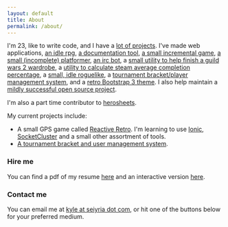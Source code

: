 ```yaml
---
layout: default
title: About
permalink: /about/
---
```


I'm 23, like to write code, and I have a [lot of projects](https://github.com/seiyria). I've made web applications, [an idle rpg](https://github.com/IdleLands), [a documentation tool](https://github.com/kellyirc/doks), [a small incremental game](https://github.com/seiyria/c), [a small (incomplete) platformer](http://seiyria.com/defiled-dreams/), [an irc bot](https://github.com/kellyirc/kurea), a [small utility to help finish a guild wars 2 wardrobe](https://github.com/seiyria/gw2skins), a [utility to calculate steam average completion percentage](http://seiyria.com/steam-avg-pct/), a [small, idle roguelike](https://github.com/seiyria/Roguathia), a [tournament bracket/player management system](http://seiyria.com/tournamentmango), and a [retro Bootstrap 3 theme](http://seiyria.com/dos-strap/). I also help maintain a [mildly successful open source project](https://github.com/seiyria/bootstrap-slider).

I'm also a part time contributor to [herosheets](http://www.herosheets.com/).

My current projects include:

* A small GPS game called [Reactive Retro](https://github.com/reactive-retro). I'm learning to use [Ionic](http://ionicframework.com), [SocketCluster](http://socketcluster.io) and a small other assortment of tools.
* [A tournament bracket and user management system](https://github.com/seiyria/tournamentmango).

### Hire me

You can find a pdf of my resume [here](http://seiyria.com/resume.pdf) and an interactive version [here](http://seiyria.com/interactive-resume).

### Contact me

You can email me at [kyle at seiyria dot com](mailto:kyle@seiyria.com), or hit one of the buttons below for your preferred medium.
